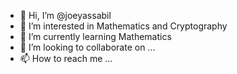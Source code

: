 - 👋 Hi, I’m @joeyassabil
- 👀 I’m interested in Mathematics and Cryptography 
- 🌱 I’m currently learning Mathematics 
- 💞️ I’m looking to collaborate on ...
- 📫 How to reach me ...

<!---
joeyassabil/joeyassabil is a ✨ special ✨ repository because its `README.md` (this file) appears on your GitHub profile.
You can click the Preview link to take a look at your changes.
--->
